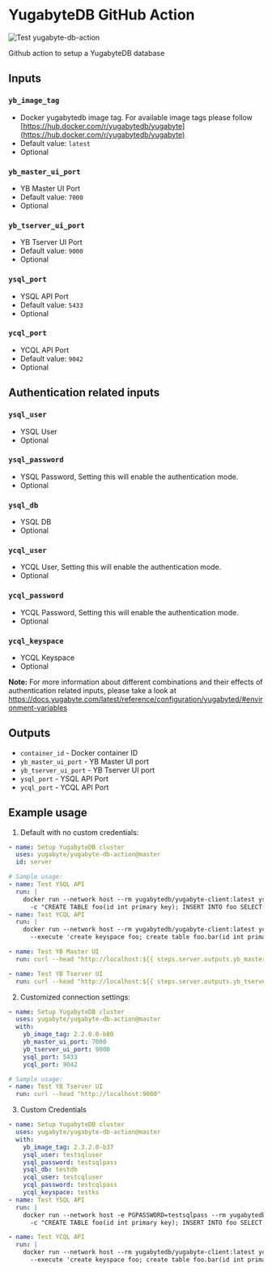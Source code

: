 # YugabyteDB GitHub Action

![Test yugabyte-db-action](https://github.com/yugabyte/yugabyte-db-action/workflows/Test%20yugabyte-db-action/badge.svg)

Github action to setup a YugabyteDB database

## Inputs

### `yb_image_tag`

* Docker yugabytedb image tag. For available image tags please follow
[https://hub.docker.com/r/yugabytedb/yugabyte](https://hub.docker.com/r/yugabytedb/yugabyte)
* Default value:  `latest`
* Optional

### `yb_master_ui_port`

* YB Master UI Port
* Default value: `7000`
* Optional

### `yb_tserver_ui_port`

* YB Tserver UI Port
* Default value: `9000`
* Optional

### `ysql_port`

* YSQL API Port
* Default value: `5433`
* Optional

### `ycql_port`

* YCQL API Port
* Default value: `9042`
* Optional

## Authentication related inputs

### `ysql_user`

* YSQL User
* Optional

### `ysql_password`

* YSQL Password, Setting this will enable the authentication mode.
* Optional

### `ysql_db`

* YSQL DB
* Optional

### `ycql_user`

* YCQL User, Setting this will enable the authentication mode.
* Optional

### `ycql_password`

* YCQL Password, Setting this will enable the authentication mode.
* Optional

### `ycql_keyspace`

* YCQL Keyspace
* Optional

**Note:**
For more information about different combinations and their effects of authentication related inputs,
please take a look at https://docs.yugabyte.com/latest/reference/configuration/yugabyted/#environment-variables

## Outputs

* `container_id` - Docker container ID
* `yb_master_ui_port` - YB Master UI port
* `yb_tserver_ui_port` - YB Tserver UI port
* `ysql_port` - YSQL API Port
* `ycql_port` - YCQL API Port

## Example usage

1. Default with no custom credentials:

```yaml
- name: Setup YugabyteDB cluster
  uses: yugabyte/yugabyte-db-action@master
  id: server

# Sample usage:
- name: Test YSQL API
  run: |
    docker run --network host --rm yugabytedb/yugabyte-client:latest ysqlsh -h localhost -p "${{ steps.server.outputs.ysql_port }}" \
      -c "CREATE TABLE foo(id int primary key); INSERT INTO foo SELECT * FROM generate_series(1,10);"
- name: Test YCQL API
  run: |
    docker run --network host --rm yugabytedb/yugabyte-client:latest ycqlsh localhost "${{ steps.server.outputs.ycql_port }}" \
      --execute 'create keyspace foo; create table foo.bar(id int primary key); insert into foo.bar (id) values (1);'

- name: Test YB Master UI
  run: curl --head "http://localhost:${{ steps.server.outputs.yb_master_ui_port }}"

- name: Test YB Tserver UI
  run: curl --head "http://localhost:${{ steps.server.outputs.yb_tserver_ui_port }}"
```

2. Customized connection settings:

```yaml
- name: Setup YugabyteDB cluster
  uses: yugabyte/yugabyte-db-action@master
  with:
    yb_image_tag: 2.2.0.0-b80
    yb_master_ui_port: 7000
    yb_tserver_ui_port: 9000
    ysql_port: 5433
    ycql_port: 9042

# Sample usage:
- name: Test YB Tserver UI
  run: curl --head "http://localhost:9000"
```

3. Custom Credentials

```yaml
- name: Setup YugabyteDB cluster
  uses: yugabyte/yugabyte-db-action@master
  with:
    yb_image_tag: 2.3.2.0-b37
    ysql_user: testsqluser
    ysql_password: testsqlpass
    ysql_db: testdb
    ycql_user: testcqluser
    ycql_password: testcqlpass
    ycql_keyspace: testks
- name: Test YSQL API
  run: |
    docker run --network host -e PGPASSWORD=testsqlpass --rm yugabytedb/yugabyte-client:latest ysqlsh -h localhost -U testsqluser -d testdb -p "${{ steps.server.outputs.ysql_port }}" \
      -c "CREATE TABLE foo(id int primary key); INSERT INTO foo SELECT * FROM generate_series(1,10);"

- name: Test YCQL API
  run: |
    docker run --network host --rm yugabytedb/yugabyte-client:latest ycqlsh localhost -u testcqluser -p testcqlpass "${{ steps.server.outputs.ycql_port }}" \
      --execute 'create keyspace foo; create table foo.bar(id int primary key); insert into foo.bar (id) values (1);'
```
